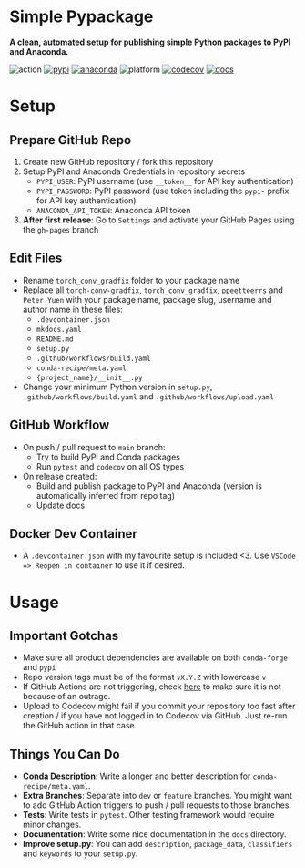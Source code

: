# Simple Pypackage

**A clean, automated setup for publishing simple Python packages to PyPI and Anaconda.**

![action](https://img.shields.io/github/workflow/status/ppeetteerrs/torch-conv-gradfix/build?logo=githubactions&logoColor=white)
[![pypi](https://img.shields.io/pypi/v/torch-conv-gradfix.svg)](https://pypi.python.org/pypi/torch-conv-gradfix)
[![anaconda](https://img.shields.io/conda/vn/ppeetteerrs/torch-conv-gradfix?logo=anaconda)](https://anaconda.org/ppeetteerrs/torch-conv-gradfix)
![platform](https://img.shields.io/conda/pn/ppeetteerrs/torch-conv-gradfix?label=platform&color=blueviolet)
[![codecov](https://img.shields.io/codecov/c/github/ppeetteerrs/torch-conv-gradfix?label=codecov&logo=codecov)](https://app.codecov.io/gh/ppeetteerrs/torch-conv-gradfix)
[![docs](https://img.shields.io/github/deployments/ppeetteerrs/torch-conv-gradfix/github-pages?label=docs&logo=readthedocs)](https://ppeetteerrs.github.io/torch-conv-gradfix)

# Setup

## Prepare GitHub Repo
1. Create new GitHub repository / fork this repository
2. Setup PyPI and Anaconda Credentials in repository secrets
   - `PYPI_USER`: PyPI username (use `__token__` for API key authentication)
   - `PYPI_PASSWORD`: PyPI password (use token including the `pypi-` prefix for API key authentication)
   - `ANACONDA_API_TOKEN`: Anaconda API token
3. **After first release**: Go to `Settings` and activate your GitHub Pages using the `gh-pages` branch

## Edit Files
- Rename `torch_conv_gradfix` folder to your package name
- Replace all `torch-conv-gradfix`, `torch_conv_gradfix`, `ppeetteerrs` and `Peter Yuen` with your package name, package slug, username and author name in these files:
	- `.devcontainer.json`
	- `mkdocs.yaml`
	- `README.md`
	- `setup.py`
	- `.github/workflows/build.yaml`
	- `conda-recipe/meta.yaml`
	- `{project_name}/__init__.py`
- Change your minimum Python version in `setup.py`, `.github/workflows/build.yaml` and `.github/workflows/upload.yaml`

## GitHub Workflow
- On push / pull request to `main` branch:
	- Try to build PyPI and Conda packages
	- Run `pytest` and `codecov` on all OS types
- On release created:
	- Build and publish package to PyPI and Anaconda (version is automatically inferred from repo tag)
	- Update docs

## Docker Dev Container
- A `.devcontainer.json` with my favourite setup is included <3. Use `VSCode => Reopen in container` to use it if desired.

# Usage

## **Important Gotchas**
- Make sure all product dependencies are available on both `conda-forge` and `pypi`
- Repo version tags must be of the format `vX.Y.Z` with lowercase `v`
- If GitHub Actions are not triggering, check [here](https://www.githubstatus.com/) to make sure it is not because of an outrage.
- Upload to Codecov might fail if you commit your repository too fast after creation / if you have not logged in to Codecov via GitHub. Just re-run the GitHub action in that case.

## Things You Can Do
- **Conda Description**: Write a longer and better description for `conda-recipe/meta.yaml`.
- **Extra Branches**: Separate into `dev` or `feature` branches. You might want to add GitHub Action triggers to push / pull requests to those branches.
- **Tests**: Write tests in `pytest`. Other testing framework would require minor changes.
- **Documentation**: Write some nice documentation in the `docs` directory.
- **Improve setup.py**: You can add `description`, `package_data`, `classifiers` and `keywords` to your `setup.py`.